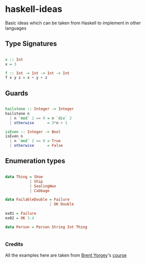 # haskell-ideas
Basic ideas which can be taken from Haskell to implement in other languages


## Type Signatures

```haskell

x :: Int
x = 3

f :: Int -> Int -> Int -> Int
f x y z = x + y + z

```


## Guards

```haskell

hailstone :: Integer -> Integer
hailstone n
  | n `mod` 2 == 0 = n `div` 2
  | otherwise      = 3*n + 1

isEven :: Integer -> Bool
isEven n 
  | n `mod` 2 == 0 = True
  | otherwise      = False

```


## Enumeration types

```haskell

data Thing = Shoe 
           | Ship 
           | SealingWax 
           | Cabbage 

data FailableDouble = Failure
                    | OK Double
                    
ex01 = Failure
ex02 = OK 3.4

data Person = Person String Int Thing
        

```

### Credits

All the examples here are taken from [Brent Yorgey](https://byorgey.wordpress.com/)'s [course](http://www.seas.upenn.edu/~cis194/spring13/lectures.html)
